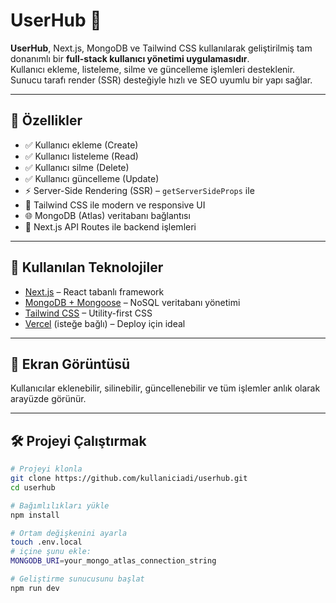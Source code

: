 # UserHub 👥

**UserHub**, Next.js, MongoDB ve Tailwind CSS kullanılarak geliştirilmiş tam donanımlı bir **full-stack kullanıcı yönetimi uygulamasıdır**.  
Kullanıcı ekleme, listeleme, silme ve güncelleme işlemleri desteklenir. Sunucu tarafı render (SSR) desteğiyle hızlı ve SEO uyumlu bir yapı sağlar.

---

## 🚀 Özellikler

- ✅ Kullanıcı ekleme (Create)
- ✅ Kullanıcı listeleme (Read)
- ✅ Kullanıcı silme (Delete)
- ✅ Kullanıcı güncelleme (Update)
- ⚡ Server-Side Rendering (SSR) – `getServerSideProps` ile
- 🎨 Tailwind CSS ile modern ve responsive UI
- 🌐 MongoDB (Atlas) veritabanı bağlantısı
- 📁 Next.js API Routes ile backend işlemleri

---

## 🧱 Kullanılan Teknolojiler

- [Next.js](https://nextjs.org/) – React tabanlı framework
- [MongoDB + Mongoose](https://mongoosejs.com/) – NoSQL veritabanı yönetimi
- [Tailwind CSS](https://tailwindcss.com/) – Utility-first CSS
- [Vercel](https://vercel.com/) (isteğe bağlı) – Deploy için ideal

---

## 📸 Ekran Görüntüsü

Kullanıcılar eklenebilir, silinebilir, güncellenebilir ve tüm işlemler anlık olarak arayüzde görünür.

---

## 🛠️ Projeyi Çalıştırmak

```bash
# Projeyi klonla
git clone https://github.com/kullaniciadi/userhub.git
cd userhub

# Bağımlılıkları yükle
npm install

# Ortam değişkenini ayarla
touch .env.local
# içine şunu ekle:
MONGODB_URI=your_mongo_atlas_connection_string

# Geliştirme sunucusunu başlat
npm run dev
